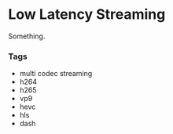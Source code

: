 # Low Latency Streaming

Something.

### Tags

  - multi codec streaming
  - h264
  - h265
  - vp9
  - hevc
  - hls
  - dash